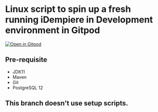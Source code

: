 # Linux script to spin up a fresh running iDempiere in Development environment in Gitpod

[![Open in Gitpod](https://gitpod.io/button/open-in-gitpod.svg)](https://github.com/bitsnaps/idempiere-dev-setup/tree/bitsnaps/dev)

## Pre-requisite
* JDK11
* Maven
* Git
* PostgreSQL 12

## This branch doesn't use setup scripts.
